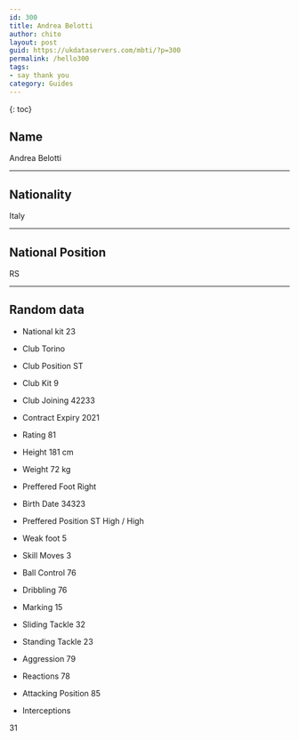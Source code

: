 ```yaml
---
id: 300
title: Andrea Belotti
author: chito
layout: post
guid: https://ukdataservers.com/mbti/?p=300
permalink: /hello300
tags:
- say thank you
category: Guides
---
```



{: toc}

## Name  
Andrea Belotti 

* * *

## Nationality  
Italy 

* * *

## National Position  
RS 

* * *

## Random data 

  * National kit 
23 

  * Club 
Torino 

  * Club Position 
ST 

  * Club Kit 
9 

  * Club Joining 
42233 

  * Contract Expiry 
2021 

  * Rating 
81 

  * Height 
181 cm 

  * Weight 
72 kg 

  * Preffered Foot 
Right 

  * Birth Date 
34323 

  * Preffered Position 
ST High / High 

  * Weak foot 
5 

  * Skill Moves 
3 

  * Ball Control 
76 

  * Dribbling 
76 

  * Marking 
15 

  * Sliding Tackle 
32 

  * Standing Tackle 
23 

  * Aggression 
79 

  * Reactions 
78 

  * Attacking Position 
85 

  * Interceptions 

31